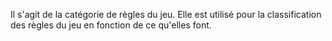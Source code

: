 Il s'agit de la catégorie de règles du jeu. Elle est utilisé pour la classification des règles du jeu en fonction de ce qu'elles font.